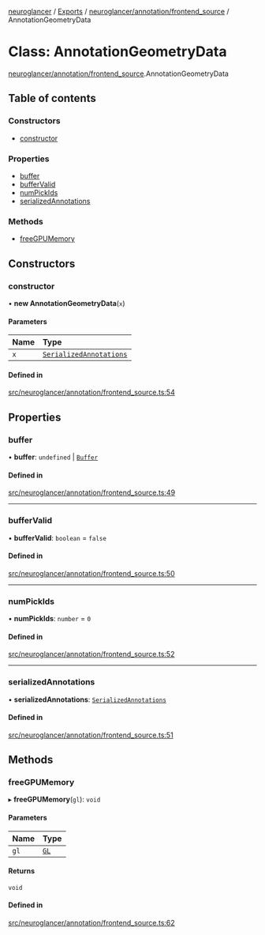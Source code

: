 [neuroglancer](../README.md) / [Exports](../modules.md) / [neuroglancer/annotation/frontend\_source](../modules/neuroglancer_annotation_frontend_source.md) / AnnotationGeometryData

# Class: AnnotationGeometryData

[neuroglancer/annotation/frontend_source](../modules/neuroglancer_annotation_frontend_source.md).AnnotationGeometryData

## Table of contents

### Constructors

- [constructor](neuroglancer_annotation_frontend_source.AnnotationGeometryData.md#constructor)

### Properties

- [buffer](neuroglancer_annotation_frontend_source.AnnotationGeometryData.md#buffer)
- [bufferValid](neuroglancer_annotation_frontend_source.AnnotationGeometryData.md#buffervalid)
- [numPickIds](neuroglancer_annotation_frontend_source.AnnotationGeometryData.md#numpickids)
- [serializedAnnotations](neuroglancer_annotation_frontend_source.AnnotationGeometryData.md#serializedannotations)

### Methods

- [freeGPUMemory](neuroglancer_annotation_frontend_source.AnnotationGeometryData.md#freegpumemory)

## Constructors

### constructor

• **new AnnotationGeometryData**(`x`)

#### Parameters

| Name | Type |
| :------ | :------ |
| `x` | [`SerializedAnnotations`](../interfaces/neuroglancer_annotation.SerializedAnnotations.md) |

#### Defined in

[src/neuroglancer/annotation/frontend_source.ts:54](https://github.com/ActiveBrainAtlas2/neuroglancer/blob/034b457d/src/neuroglancer/annotation/frontend_source.ts#L54)

## Properties

### buffer

• **buffer**: `undefined` \| [`Buffer`](neuroglancer_webgl_buffer.Buffer.md)

#### Defined in

[src/neuroglancer/annotation/frontend_source.ts:49](https://github.com/ActiveBrainAtlas2/neuroglancer/blob/034b457d/src/neuroglancer/annotation/frontend_source.ts#L49)

___

### bufferValid

• **bufferValid**: `boolean` = `false`

#### Defined in

[src/neuroglancer/annotation/frontend_source.ts:50](https://github.com/ActiveBrainAtlas2/neuroglancer/blob/034b457d/src/neuroglancer/annotation/frontend_source.ts#L50)

___

### numPickIds

• **numPickIds**: `number` = `0`

#### Defined in

[src/neuroglancer/annotation/frontend_source.ts:52](https://github.com/ActiveBrainAtlas2/neuroglancer/blob/034b457d/src/neuroglancer/annotation/frontend_source.ts#L52)

___

### serializedAnnotations

• **serializedAnnotations**: [`SerializedAnnotations`](../interfaces/neuroglancer_annotation.SerializedAnnotations.md)

#### Defined in

[src/neuroglancer/annotation/frontend_source.ts:51](https://github.com/ActiveBrainAtlas2/neuroglancer/blob/034b457d/src/neuroglancer/annotation/frontend_source.ts#L51)

## Methods

### freeGPUMemory

▸ **freeGPUMemory**(`gl`): `void`

#### Parameters

| Name | Type |
| :------ | :------ |
| `gl` | [`GL`](../interfaces/neuroglancer_webgl_context.GL.md) |

#### Returns

`void`

#### Defined in

[src/neuroglancer/annotation/frontend_source.ts:62](https://github.com/ActiveBrainAtlas2/neuroglancer/blob/034b457d/src/neuroglancer/annotation/frontend_source.ts#L62)
